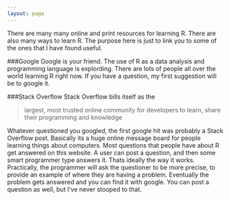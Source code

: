 ```yaml
---
layout: page
---
```


There are many many online and print resources for learning R. There are also many ways to learn R. The purpose here is just to link you to some of the ones that I have found useful.

###Google
Google is your friend. The use of R as a data analysis and programming language is explording. There are lots of people all over the world learning R right now. If you have a question, my first suggestion will be to google it. 

###Stack Overflow 
Stack Overflow bills itself as the 
> largest, most trusted online community for developers to learn, share their programming and knowledge

Whatever questioned you googled, the first google hit was probably a Stack Overflow post.  Basically its a huge online message board for people learning things about computers. Most questions that people have about R get answered on this website. A user can post a question, and then some smart programmer type answers it. Thats ideally the way it works. Practically, the programmer will ask the questioner to be more precise, to provide an example of where they are having a problem. Eventually the problem gets answered and you can find it with google. You can post a question as well, but I've never stooped to that.